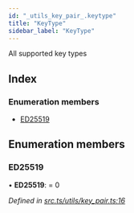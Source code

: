 ```yaml
---
id: "_utils_key_pair_.keytype"
title: "KeyType"
sidebar_label: "KeyType"
---
```


All supported key types

## Index

### Enumeration members

* [ED25519](_utils_key_pair_.keytype.md#ed25519)

## Enumeration members

###  ED25519

• **ED25519**: = 0

*Defined in [src.ts/utils/key_pair.ts:16](https://github.com/nearprotocol/nearlib/blob/de49029/src.ts/utils/key_pair.ts#L16)*
